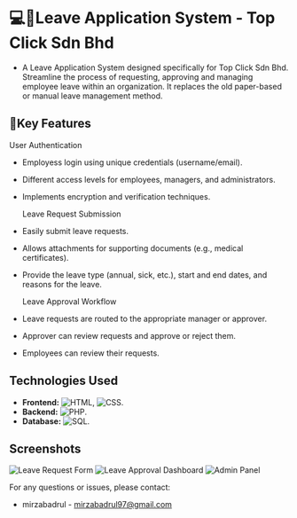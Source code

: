 # 💻💉Leave Application System - Top Click Sdn Bhd

- A Leave Application System designed specifically for Top Click Sdn Bhd. Streamline the process of requesting, approving and managing employee leave within an organization. It replaces the old paper-based or manual leave management method.

## 📃Key Features

  User Authentication
- Employess login using unique credentials (username/email).
- Different access levels for employees, managers, and administrators.
- Implements encryption and verification techniques.

  Leave Request Submission
- Easily submit leave requests.
- Allows attachments for supporting documents (e.g., medical certificates).
- Provide the leave type (annual, sick, etc.), start and end dates, and reasons for the leave.

  Leave Approval Workflow
- Leave requests are routed to the appropriate manager or approver.
- Approver can review requests and approve or reject them.
- Employees can review their requests.

## Technologies Used

* **Frontend:** ![HTML](https://img.shields.io/badge/HTML5-E34F26?style=for-the-badge&logo=html5&logoColor=white), ![CSS](https://img.shields.io/badge/CSS3-1572B6?style=for-the-badge&logo=css3&logoColor=white).
* **Backend:**  ![PHP](https://img.shields.io/badge/PHP-777BB4?style=for-the-badge&logo=php&logoColor=white).
* **Database:** ![SQL](https://img.shields.io/badge/SQL-025E8C?style=for-the-badge&logo=sqlite&logoColor=white).

## Screenshots

![Leave Request Form]()
![Leave Approval Dashboard]()
![Admin Panel]()


For any questions or issues, please contact:

* mirzabadrul - mirzabadrul97@gmail.com
  

  
 

